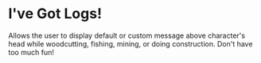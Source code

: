 # I've Got Logs!
Allows the user to display default or custom message above character's head while woodcutting, fishing, mining, or doing construction. Don't have too much fun!
